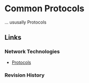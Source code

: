 # Common Protocols
... ususally Protocols


## Links
### Network Technologies
- [Protocols](Protocols.md)
### Revision History
